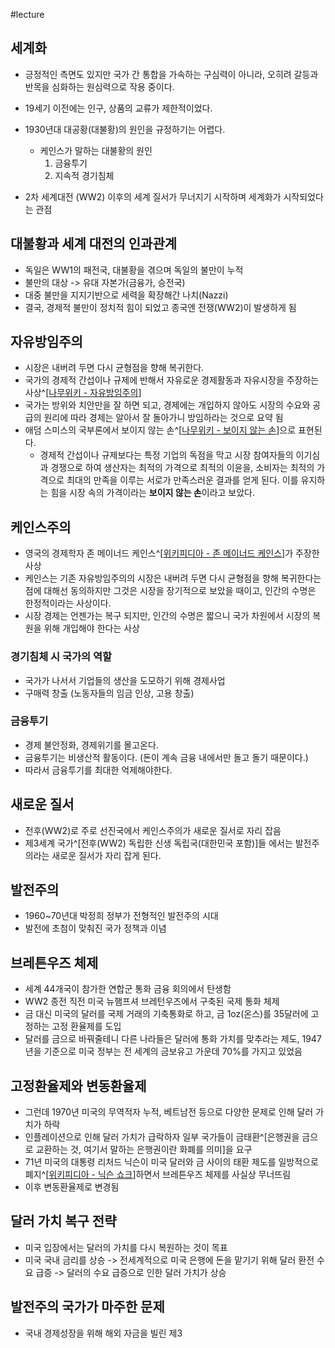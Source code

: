 #lecture 

## 세계화
- 긍정적인 측면도 있지만 국가 간 통합을 가속하는 구심력이 아니라, 오히려 갈등과 반목을 심화하는 원심력으로 작용 중이다.
- 19세기 이전에는 인구, 상품의 교류가 제한적이었다.

- 1930년대 대공황(대불황)의 원인을 규정하기는 어렵다.
	- 케인스가 말하는 대불황의 원인
		1. 금융투기
		2. 지속적 경기침체
- 2차 세계대전 (WW2) 이후의 세계 질서가 무너지기 시작하며 세계화가 시작되었다는 관점
## 대불황과 세계 대전의 인과관계
- 독일은 WW1의 패전국, 대불황을 겪으며 독일의 불만이 누적
- 불만의 대상 -> 유대 자본가(금융가, 승전국)
- 대중 불만을 지지기반으로 세력을 확장해간 나치(Nazzi)
- 결국, 경제적 불만이 정치적 힘이 되었고 종국엔 전쟁(WW2)이 발생하게 됨

## 자유방임주의
- 시장은 내버려 두면 다시 균형점을 향해 복귀한다.
- 국가의 경제적 간섭이나 규제에 반해서 자유로운 경제활동과 자유시장을 주장하는 사상^[[나무위키 - 자유방임주의](https://namu.wiki/w/%EC%9E%90%EC%9C%A0%EB%B0%A9%EC%9E%84%EC%A3%BC%EC%9D%98)]
- 국가는 방위와 치안만을 잘 하면 되고, 경제에는 개입하지 않아도 시장의 수요와 공급의 원리에 따라 경제는 알아서 잘 돌아가니 방임하라는 것으로 요약 됨
- 애덤 스미스의 국부론에서 보이지 않는 손^[[나무위키 - 보이지 않는 손](https://namu.wiki/w/%EB%B3%B4%EC%9D%B4%EC%A7%80%20%EC%95%8A%EB%8A%94%20%EC%86%90)]으로 표현된다.
	- 경제적 간섭이나 규제보다는 특정 기업의 독점을 막고 시장 참여자들의 이기심과 경쟁으로 하여 생산자는 최적의 가격으로 최적의 이윤을, 소비자는 최적의 가격으로 최대의 만족을 이루는 서로가 만족스러운 결과를 얻게 된다. 이를 유지하는 힘을 시장 속의 가격이라는 **보이지 않는 손**이라고 보았다.

## 케인스주의
- 영국의 경제학자 존 메이너드 케인스^[[위키피디아 - 존 메이너드 케인스](https://ko.wikipedia.org/wiki/%EC%A1%B4_%EB%A9%94%EC%9D%B4%EB%84%88%EB%93%9C_%EC%BC%80%EC%9D%B8%EC%8A%A4)]가 주장한 사상
- 케인스는 기존 자유방임주의의 시장은 내버려 두면 다시 균형점을 향해 복귀한다는 점에 대해선 동의하지만 그것은 시장을 장기적으로 보았을 때이고, 인간의 수명은 한정적이라는 사상이다. 
- 시장 경제는 언젠가는 복구 되지만, 인간의 수명은 짧으니 국가 차원에서 시장의 복원을 위해 개입해야 한다는 사상


### 경기침체 시 국가의 역할
- 국가가 나서서 기업들의 생산을 도모하기 위해 경제사업
- 구매력 창출 (노동자들의 임금 인상, 고용 창출)

### 금융투기
- 경제 불안정화, 경제위기를 몰고온다.
- 금융투기는 비생산적 활동이다. (돈이 계속 금융 내에서만 돌고 돌기 때문이다.)
- 따라서 금융투기를 최대한 억제해야한다.

## 새로운 질서
- 전후(WW2)로 주로 선진국에서 케인스주의가 새로운 질서로 자리 잡음 
- 제3세계 국가^[전후(WW2) 독립한 신생 독립국(대한민국 포함)]들 에서는 발전주의라는 새로운 질서가 자리 잡게 된다.

## 발전주의
- 1960~70년대 박정희 정부가 전형적인 발전주의 시대
- 발전에 초첨이 맞춰진 국가 정책과 이념

## 브레튼우즈 체제
- 세계 44개국이 참가한 연합군 통화 금융 회의에서 탄생함
- WW2 종전 직전 미국 뉴햄프셔 브레턴우즈에서 구축된 국제 통화 체제
- 금 대신 미국의 달러를 국제 거래의 기축통화로 하고, 금 1oz(온스)를 35달러에 고정하는 고정 환율제를 도입
- 달러를 금으로 바꿔줄테니 다른 나라들은 달러에 통화 가치를 맞추라는 제도, 1947년을 기준으로 미국 정부는 전 세계의 금보유고 가운데 70%를 가지고 있었음

## 고정환율제와 변동환율제
- 그런데 1970년 미국의 무역적자 누적, 베트남전 등으로 다양한 문제로 인해 달러 가치가 하락
- 인플레이션으로 인해 달러 가치가 급락하자 일부 국가들이 금태환^[은행권을 금으로 교환하는 것, 여기서 말하는 은행권이란 화폐를 의미]을 요구
- 71년 미국의 대통령 리처드 닉슨이 미국 달러와 금 사이의 태환 제도를 일방적으로 폐지^[[위키피디아 - 닉슨 쇼크](https://ko.wikipedia.org/wiki/%EB%8B%89%EC%8A%A8_%EC%B6%A9%EA%B2%A9)]하면서 브레튼우즈 체제를 사실상 무너뜨림
- 이후 변동환율제로 변경됨

## 달러 가치 복구 전략
- 미국 입장에서는 달러의 가치를 다시 복원하는 것이 목표
- 미국 국내 금리를 상승 -> 전세계적으로 미국 은행에 돈을 맡기기 위해 달러 환전 수요 급증 -> 달러의 수요 급증으로 인한 달러 가치가 상승

## 발전주의 국가가 마주한 문제
- 국내 경제성장을 위해 해외 자금을 빌린 제3